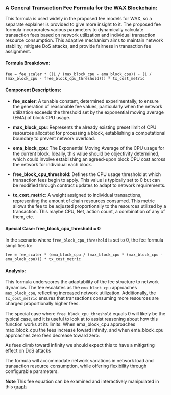 ### A General Transaction Fee Formula for the WAX Blockchain:

This formula is used widely in the proposed fee models for WAX, so a separate explainer is provided to give more insight to it.
The proposed fee formula incorporates various parameters to dynamically calculate transaction fees based on network utilization and individual transaction resource consumption. This adaptive mechanism aims to maintain network stability, mitigate DoS attacks, and provide fairness in transaction fee assignment.

#### Formula Breakdown:

```
fee = fee_scaler * ((1 / (max_block_cpu - ema_block_cpu)) - (1 / (max_block_cpu - free_block_cpu_threshold))) * tx_cost_metric
```

#### Component Descriptions:

- **fee_scaler**: A tunable constant, determined experimentally, to ensure the generation of reasonable fee values, particularly when the network utilization exceeds the threshold set by the exponential moving average (EMA) of block CPU usage.

- **max_block_cpu**: Represents the already existing preset limit of CPU resources allocated for processing a block, establishing a computational boundary to prevent network overload.

- **ema_block_cpu**: The Exponential Moving Average of the CPU usage for the current block. Ideally, this value should be objectivity determined, which could involve establishing an agreed-upon block CPU cost across the network for individual each block.

- **free_block_cpu_threshold**: Defines the CPU usage threshold at which transaction fees begin to apply. This value is typically set to 0 but can be modified through contract updates to adapt to network requirements.

- **tx_cost_metric**: A weight assigned to individual transactions, representing the amount of chain resources consumed. This metric allows the fee to be adjusted proportionally to the resources utilized by a transaction. This maybe CPU, Net, action count, a combination of any of them, etc.

#### Special Case: free_block_cpu_threshold = 0

In the scenario where `free_block_cpu_threshold` is set to 0, the fee formula simplifies to:

```
fee = fee_scaler * (ema_block_cpu / (max_block_cpu * (max_block_cpu - ema_block_cpu))) * tx_cost_metric
```

#### Analysis:

This formula underscores the adaptability of the fee structure to network dynamics. The fee escalates as the `ema_block_cpu` approaches `max_block_cpu`, reflecting increased network utilization. Additionally, the `tx_cost_metric` ensures that transactions consuming more resources are charged proportionally higher fees.

The special case where `free_block_cpu_threshold` equals 0 will likely be the typical case, and it is useful to look at to assist reasoning about how this function works at its limits: When ema_block_cpu approaches max_block_cpu the fees increase toward infinity, and when ema_block_cpu approaches zero fees decrease toward zero.

As fees climb toward infinity we should expect this to have a mitigating effect on DoS attacks

The formula will accommodate network variations in network load and transaction resource consumption, while offering flexibility through configurable parameters.

**Note** This fee equation can be examined and interactively manipulated in this [graph](https://raw.githack.com/worldwide-asset-exchange/wax-blockchain/tokenomics-graphs/graphs/fee-profile.html)
